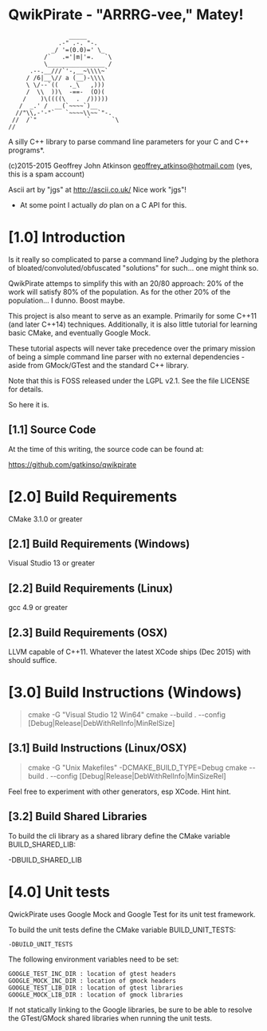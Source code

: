 QwikPirate - "ARRRG-vee," Matey!
================================
                     _____
                  .-" .-. "-.
                _/ '=(0.0)=' \_
              /`   .='|m|'=.   `\
              \________________ /
          .--.__///`'-,__~\\\\~`
         / /6|__\// a (__)-\\\\
         \ \/--`((   ._\   ,)))
         /  \\  ))\  -==-  (O)(
        /    )\((((\   .  /)))))
       /  _.' /  __(`~~~~`)__
      //"\\,-'-"`   `~~~~\\~~`"-.
     //  /`"              `      `\
    //


A silly C++ library to parse command line parameters for your C and C++ programs*.

(c)2015-2015 Geoffrey John Atkinson
geoffrey_atkinso@hotmail.com (yes, this is a spam account)

Ascii art by "jgs" at http://ascii.co.uk/  Nice work "jgs"!

* At some point I actually *do* plan on a C API for this.

[1.0] Introduction
==================

Is it really so complicated to parse a command line?  Judging by the plethora
of bloated/convoluted/obfuscated "solutions" for such... one might think so.

QwikPirate attemps to simplify this with an 20/80 approach:  20% of the work will
satisfy 80% of the population. As for the other 20% of the population... I dunno.
Boost maybe.

This project is also meant to serve as an example.  Primarily for some C++11 
(and later C++14) techniques.  Additionally, it is also little tutorial for 
learning basic CMake, and eventually Google Mock.  

These tutorial aspects will never take precedence over the primary mission of 
being a simple command line parser with no external dependencies - aside from 
GMock/GTest and the standard C++ library.

Note that this is FOSS released under the LGPL v2.1.  See the file LICENSE
for details.

So here it is.

[1.1] Source Code
-----------------

At the time of this writing, the source code can be found at:

https://github.com/gatkinso/qwikpirate


[2.0] Build Requirements
========================

CMake 3.1.0 or greater

[2.1] Build Requirements (Windows)
----------------------------------

Visual Studio 13 or greater

[2.2] Build Requirements (Linux)
--------------------------------

gcc 4.9 or greater

[2.3] Build Requirements (OSX)
------------------------------

LLVM capable of C++11.  Whatever the latest XCode ships (Dec 2015) with should 
suffice.

[3.0] Build Instructions (Windows)
==================================

> cmake -G "Visual Studio 12 Win64" <source directory>
> cmake --build . --config [Debug|Release|DebWithRelInfo|MinRelSize]

[3.1] Build Instructions (Linux/OSX)
------------------------------------

> cmake -G "Unix Makefiles" -DCMAKE_BUILD_TYPE=Debug <source directory>
> cmake --build . --config [Debug|Release|DebWithRelInfo|MinSizeRel]

Feel free to experiment with other generators, esp XCode.  Hint hint.

[3.2] Build Shared Libraries
----------------------------

To build the cli library as a shared library define the CMake variable 
BUILD_SHARED_LIB:

-DBUILD_SHARED_LIB

[4.0] Unit tests
================

QwickPirate uses Google Mock and Google Test for its unit test framework.

To build the unit tests define the CMake variable BUILD_UNIT_TESTS:

    -DBUILD_UNIT_TESTS

The following environment variables need to be set:

	GOOGLE_TEST_INC_DIR : location of gtest headers
	GOOGLE_MOCK_INC_DIR : location of gmock headers
	GOOGLE_TEST_LIB_DIR : location of gtest libraries
	GOOGLE_MOCK_LIB_DIR : location of gmock libraries
	
If not statically linking to the Google libraries, be sure to be able to
resolve the GTest/GMock shared libraries when running the unit tests.





